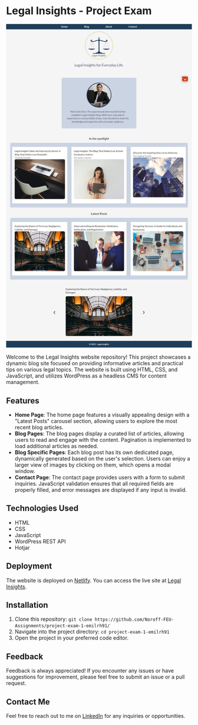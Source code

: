 # Legal Insights - Project Exam

![App Screenshot](./images/legalinsights.jpg)

Welcome to the Legal Insights website repository! This project showcases a dynamic blog site focused on providing informative articles and practical tips on various legal topics. The website is built using HTML, CSS, and JavaScript, and utilizes WordPress as a headless CMS for content management.

## Features

- **Home Page**: The home page features a visually appealing design with a "Latest Posts" carousel section, allowing users to explore the most recent blog articles.
- **Blog Pages**: The blog pages display a curated list of articles, allowing users to read and engage with the content. Pagination is implemented to load additional articles as needed.
- **Blog Specific Pages**: Each blog post has its own dedicated page, dynamically generated based on the user's selection. Users can enjoy a larger view of images by clicking on them, which opens a modal window.
- **Contact Page**: The contact page provides users with a form to submit inquiries. JavaScript validation ensures that all required fields are properly filled, and error messages are displayed if any input is invalid.

## Technologies Used

- HTML
- CSS
- JavaScript
- WordPress REST API
- Hotjar

## Deployment

The website is deployed on [Netlify](https://www.netlify.com/). You can access the live site at [Legal Insights](https://legalinsights.netlify.app/).

## Installation

1. Clone this repository: `git clone https://github.com/Noroff-FEU-Assignments/project-exam-1-emilrh91/`
2. Navigate into the project directory: `cd project-exam-1-emilrh91`
3. Open the project in your preferred code editor.

## Feedback

Feedback is always appreciated! If you encounter any issues or have suggestions for improvement, please feel free to submit an issue or a pull request.

## Contact Me
Feel free to reach out to me on [LinkedIn](https://www.linkedin.com/in/emil-halvorsen-2380b3103/) for any inquiries or opportunities.


